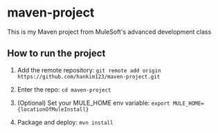 # maven-project
This is my Maven project from MuleSoft's advanced development class
## How to run the project
1. Add the remote repository: `git remote add origin https://github.com/hankim123/maven-project.git`

2. Enter the repo: `cd maven-project`
3. (Optional) Set your MULE_HOME env variable: `export
MULE_HOME={locationOfMuleInstall}`
4. Package and deploy: `mvn install`